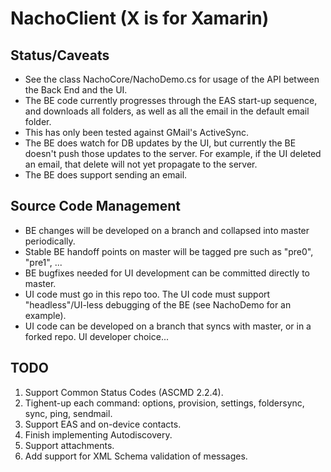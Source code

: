 # NachoClient (X is for Xamarin)

## Status/Caveats

* See the class NachoCore/NachoDemo.cs for usage of the API between the Back End and the UI.
* The BE code currently progresses through the EAS start-up sequence, and downloads all folders, as well as all the email in the default email folder.
* This has only been tested against GMail's ActiveSync.
* The BE does watch for DB updates by the UI, but currently the BE doesn't push those updates to the server. For example, if the UI deleted an email, that delete will not yet propagate to the server.
* The BE does support sending an email.

## Source Code Management

* BE changes will be developed on a branch and collapsed into master periodically.
* Stable BE handoff points on master will be tagged pre<n> such as "pre0", "pre1", ...
* BE bugfixes needed for UI development can be committed directly to master.
* UI code must go in this repo too. The UI code must support "headless"/UI-less debugging of the BE (see NachoDemo for an example).
* UI code can be developed on a branch that syncs with master, or in a forked repo. UI developer choice...

## TODO

1. Support Common Status Codes (ASCMD 2.2.4).
2. Tighent-up each command: options, provision, settings, foldersync, sync, ping, sendmail.
2. Support EAS and on-device contacts.
3. Finish implementing Autodiscovery.
4. Support attachments.
5. Add support for XML Schema validation of messages.
